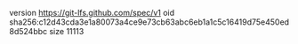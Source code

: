 version https://git-lfs.github.com/spec/v1
oid sha256:c12d43cda3e1a80073a4ce9e73cb63abc6eb1a1c5c16419d75e450ed8d524bbc
size 11113
